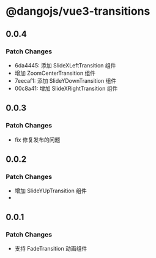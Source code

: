 # @dangojs/vue3-transitions

## 0.0.4

### Patch Changes

- 6da4445: 添加 SlideXLeftTransition 组件
- 增加 ZoomCenterTransition 组件
- 7eecaf1: 添加 SlideYDownTransition 组件
- 00c8a41: 增加 SlideXRightTransition 组件

## 0.0.3

### Patch Changes

- fix 修复发布的问题

## 0.0.2

### Patch Changes

- 增加 SlideYUpTransition 组件
-

## 0.0.1

### Patch Changes

- 支持 FadeTransition 动画组件
